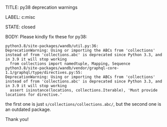 TITLE:
py38 deprecation warnings

LABEL:
c:misc

STATE:
closed

BODY:
Please kindly fix these for py38:
```
python3.8/site-packages/wandb/util.py:36: 
DeprecationWarning: Using or importing the ABCs from 'collections' instead of from 'collections.abc' is deprecated since Python 3.3, and in 3.9 it will stop working
  from collections import namedtuple, Mapping, Sequence
python3.8/site-packages/wandb/vendor/graphql-core-1.1/graphql/type/directives.py:55: 
DeprecationWarning: Using or importing the ABCs from 'collections' instead of from 'collections.abc' is deprecated since Python 3.3, and in 3.9 it will stop working
  assert isinstance(locations, collections.Iterable), 'Must provide locations for directive.'
```

the first one is just `s/collections/collections.abc/`, but the second one is an outdated package.

Thank you!

